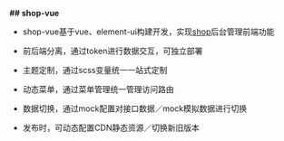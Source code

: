 **## shop-vue**

- shop-vue基于vue、element-ui构建开发，实现[shop](https://github.com/mans8/shop)后台管理前端功能

- 前后端分离，通过token进行数据交互，可独立部署

- 主题定制，通过scss变量统一一站式定制

- 动态菜单，通过菜单管理统一管理访问路由

- 数据切换，通过mock配置对接口数据／mock模拟数据进行切换

- 发布时，可动态配置CDN静态资源／切换新旧版本

